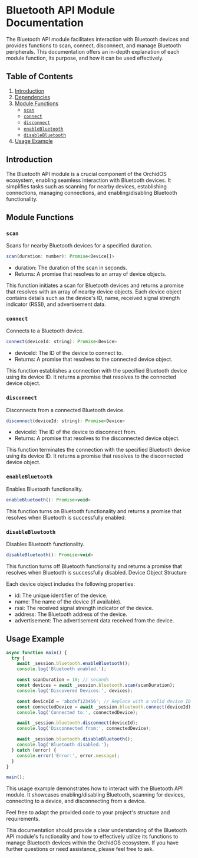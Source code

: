 # Bluetooth API Module Documentation

The Bluetooth API module facilitates interaction with Bluetooth devices and provides functions to scan, connect, disconnect, and manage Bluetooth peripherals. This documentation offers an in-depth explanation of each module function, its purpose, and how it can be used effectively.

## Table of Contents

1. [Introduction](#introduction)
2. [Dependencies](#dependencies)
2. [Module Functions](#module-functions)
   - [`scan`](#scan)
   - [`connect`](#connect)
   - [`disconnect`](#disconnect)
   - [`enableBluetooth`](#enablebluetooth)
   - [`disableBluetooth`](#disablebluetooth)
5. [Usage Example](#usage-example)

## Introduction

The Bluetooth API module is a crucial component of the OrchidOS ecosystem, enabling seamless interaction with Bluetooth devices. It simplifies tasks such as scanning for nearby devices, establishing connections, managing connections, and enabling/disabling Bluetooth functionality.

## Module Functions

### `scan`

Scans for nearby Bluetooth devices for a specified duration.

```javascript
scan(duration: number): Promise<Device[]>
```
- duration: The duration of the scan in seconds.
- Returns: A promise that resolves to an array of device objects.

This function initiates a scan for Bluetooth devices and returns a promise that resolves with an array of nearby device objects. Each device object contains details such as the device's ID, name, received signal strength indicator (RSSI), and advertisement data.

### `connect`

Connects to a Bluetooth device.

```javascript
connect(deviceId: string): Promise<Device>
```

- deviceId: The ID of the device to connect to.
- Returns: A promise that resolves to the connected device object.

This function establishes a connection with the specified Bluetooth device using its device ID. It returns a promise that resolves to the connected device object.

### `disconnect`

Disconnects from a connected Bluetooth device.

```javascript
disconnect(deviceId: string): Promise<Device>
```

- deviceId: The ID of the device to disconnect from.
- Returns: A promise that resolves to the disconnected device object.

This function terminates the connection with the specified Bluetooth device using its device ID. It returns a promise that resolves to the disconnected device object.

### `enableBluetooth`

Enables Bluetooth functionality.

```javascript
enableBluetooth(): Promise<void>
```

This function turns on Bluetooth functionality and returns a promise that resolves when Bluetooth is successfully enabled.

### `disableBluetooth`

Disables Bluetooth functionality.

```javascript
disableBluetooth(): Promise<void>
```

This function turns off Bluetooth functionality and returns a promise that resolves when Bluetooth is successfully disabled.
Device Object Structure

Each device object includes the following properties:

- id: The unique identifier of the device.
- name: The name of the device (if available).
- rssi: The received signal strength indicator of the device.
- address: The Bluetooth address of the device.
- advertisement: The advertisement data received from the device.

## Usage Example

```javascript
async function main() {
  try {
    await _session.bluetooth.enableBluetooth();
    console.log('Bluetooth enabled.');

    const scanDuration = 10; // seconds
    const devices = await _session.bluetooth.scan(scanDuration);
    console.log('Discovered Devices:', devices);

    const deviceId = 'abcdef123456'; // Replace with a valid device ID
    const connectedDevice = await _session.bluetooth.connect(deviceId);
    console.log('Connected to:', connectedDevice);

    await _session.bluetooth.disconnect(deviceId);
    console.log('Disconnected from:', connectedDevice);

    await _session.bluetooth.disableBluetooth();
    console.log('Bluetooth disabled.');
  } catch (error) {
    console.error('Error:', error.message);
  }
}

main();
```

This usage example demonstrates how to interact with the Bluetooth API module. It showcases enabling/disabling Bluetooth, scanning for devices, connecting to a device, and disconnecting from a device.

Feel free to adapt the provided code to your project's structure and requirements.

This documentation should provide a clear understanding of the Bluetooth API module's functionality and how to effectively utilize its functions to manage Bluetooth devices within the OrchidOS ecosystem. If you have further questions or need assistance, please feel free to ask.

